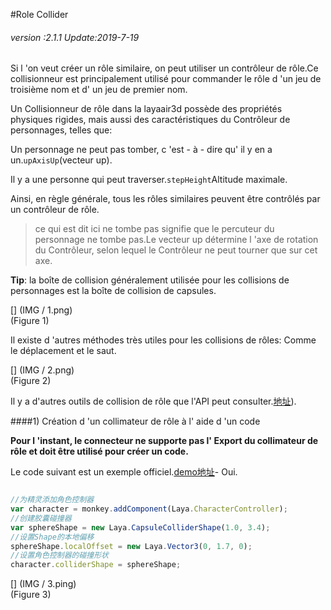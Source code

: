 #Role Collider

###### *version :2.1.1   Update:2019-7-19*

Si l 'on veut créer un rôle similaire, on peut utiliser un contrôleur de rôle.Ce collisionneur est principalement utilisé pour commander le rôle d 'un jeu de troisième nom et d' un jeu de premier nom.

Un Collisionneur de rôle dans la layaair3d possède des propriétés physiques rigides, mais aussi des caractéristiques du Contrôleur de personnages, telles que:

Un personnage ne peut pas tomber, c 'est - à - dire qu' il y en a un.`upAxisUp`(vecteur up).

Il y a une personne qui peut traverser.`stepHeight`Altitude maximale.

Ainsi, en règle générale, tous les rôles similaires peuvent être contrôlés par un contrôleur de rôle.

> ce qui est dit ici ne tombe pas signifie que le percuteur du personnage ne tombe pas.Le vecteur up détermine l 'axe de rotation du Contrôleur, selon lequel le Contrôleur ne peut tourner que sur cet axe.

**Tip**: la boîte de collision généralement utilisée pour les collisions de personnages est la boîte de collision de capsules.

[] (IMG / 1.png) <br > (Figure 1)

Il existe d 'autres méthodes très utiles pour les collisions de rôles: Comme le déplacement et le saut.

[] (IMG / 2.png) <br > (Figure 2)

Il y a d'autres outils de collision de rôle que l'API peut consulter.[地址](https://layaair.ldc.layabox.com/api2/Chinese/index.html?category=Core&class=laya.d3.physics.CharacterController)).

####1) Création d 'un collimateur de rôle à l' aide d 'un code

**Pour l 'instant, le connecteur ne supporte pas l' Export du collimateur de rôle et doit être utilisé pour créer un code.**

Le code suivant est un exemple officiel.[demo地址](https://layaair.ldc.layabox.com/demo2/?language=ch&category=3d&group=Physics3D&name=PhysicsWorld_Character)- Oui.


```typescript

//为精灵添加角色控制器
var character = monkey.addComponent(Laya.CharacterController);
//创建胶囊碰撞器
var sphereShape = new Laya.CapsuleColliderShape(1.0, 3.4);
//设置Shape的本地偏移
sphereShape.localOffset = new Laya.Vector3(0, 1.7, 0);
//设置角色控制器的碰撞形状
character.colliderShape = sphereShape;
```


[] (IMG / 3.ping) <br > (Figure 3)

